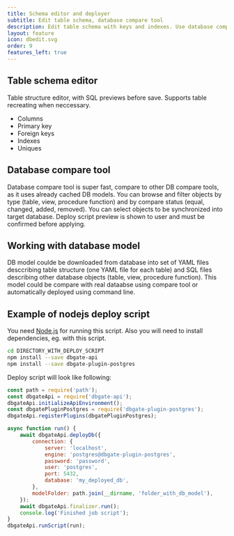 ```yaml
---
title: Schema editor and deployer
subtitle: Edit table schema, database compare tool
description: Edit table schema with keys and indexes. Use database compare tool, deploy your DB models.
layout: feature
icon: dbedit.svg
order: 9
features_left: true
---
```


## Table schema editor
Table structure editor, with SQL previews before save. Supports table recreating when neccessary.
  * Columns
  * Primary key
  * Foreign keys
  * Indexes
  * Uniques

## Database compare tool
Database compare tool is super fast, compare to other DB compare tools, as it uses already cached DB models. You can browse and filter objects by type (table, view, procedure function) and by compare status (equal, changed, added, removed). You can select objects to be synchronized into target database. Deploy script preview is shown to user and must be confirmed before applying.

## Working with database model
DB model coulde be downloaded from database into set of YAML files desccribing table structure (one YAML file for each table) and SQL files describing other database objects (table, view, procedure function). This model could be compare with real dataabse using compare tool or automatically deployed using command line.

## Example of nodejs deploy script
You need [Node.js](https://nodejs.org/) for running this script. Also you will need to install dependencies, eg. with this script.
```sh
cd DIRECTORY_WITH_DEPLOY_SCRIPT
npm install --save dbgate-api
npm install --save dbgate-plugin-postgres
```

Deploy script will look like following:
```js
const path = require('path');
const dbgateApi = require('dbgate-api');
dbgateApi.initializeApiEnvironment();
const dbgatePluginPostgres = require('dbgate-plugin-postgres');
dbgateApi.registerPlugins(dbgatePluginPostgres);

async function run() {
	await dbgateApi.deployDb({
		connection: {
			server: 'localhost',
			engine: 'postgres@dbgate-plugin-postgres',
			password: 'password',
			user: 'postgres',
			port: 5432,
			database: 'my_deployed_db',
		},
		modelFolder: path.join(__dirname, 'folder_with_db_model'),
	});
	await dbgateApi.finalizer.run();
	console.log('Finished job script');
}
dbgateApi.runScript(run);
```

